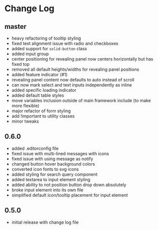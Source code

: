 # Change Log

## master

- heavy refactoring of tooltip styling
- fixed text alignment issue with radio and checkboxes
- added support for `solid-button` class
- added input group
- center positioning for revealing panel now centers horizontally but has fixed top
- removed all default heights/widths for revealing panel positions
- added feature indicator (#1)
- revealing panel content now defaults to auto instead of scroll
- can now mark select and text inputs independently as inline
- added specific loading indicator
- added default table styles
- move variables inclusion outside of main framework include (to make more flexible)
- major refactor of form styling
- add !important to utility classes
- minor tweaks

## 0.6.0

- added .editorconfig file
- fixed issue with multi-lined messages with icons
- fixed issue with using message as notify
- changed button hover background colors
- converted icon fonts to svg icons
- added styling for search query component
- added textarea to input element styling
- added ability to not position button drop down absolutely
- broke input element into its own file
- simplified default icon/tooltip placement for input element

## 0.5.0

- initial release with change log file

